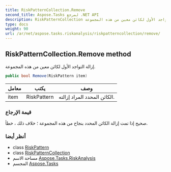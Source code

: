 ```yaml
---
title: RiskPatternCollection.Remove
second_title: Aspose.Tasks لمرجع .NET API
description: RiskPatternCollection طريقة. إزالة التواجد الأول لكائن معين من هذه المجموعة.
type: docs
weight: 90
url: /ar/net/aspose.tasks.riskanalysis/riskpatterncollection/remove/
---
```

## RiskPatternCollection.Remove method

إزالة التواجد الأول لكائن معين من هذه المجموعة.

```csharp
public bool Remove(RiskPattern item)
```

| معامل | يكتب | وصف |
| --- | --- | --- |
| item | RiskPattern | الكائن المحدد المراد إزالته. |

### قيمة الإرجاع

صحيح إذا تمت إزالة الكائن المحدد بنجاح من هذه المجموعة ؛ خلاف ذلك ، خطأ.

### أنظر أيضا

* class [RiskPattern](../../riskpattern/)
* class [RiskPatternCollection](../)
* مساحة الاسم [Aspose.Tasks.RiskAnalysis](../../riskpatterncollection/)
* المجسم [Aspose.Tasks](../../../)


